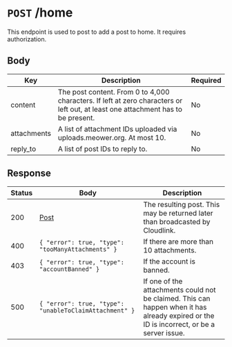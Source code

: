 # `POST` /home

This endpoint is used to post to add a post to home. It requires authorization.

## Body

<!-- deno-fmt-ignore-start -->
| Key | Description | Required |
| - | - | - |
| content | The post content. From 0 to 4,000 characters. If left at zero characters or left out, at least one attachment has to be present. | No |
| attachments | A list of attachment IDs uploaded via uploads.meower.org. At most 10. | No |
| reply_to | A list of post IDs to reply to. | No |
<!-- deno-fmt-ignore-end -->

## Response

<!-- deno-fmt-ignore-start -->
| Status | Body | Description |
| - | - | - |
| 200 | [Post](../../objects/post) | The resulting post. This may be returned later than broadcasted by Cloudlink. |
| 400 | `{ "error": true, "type": "tooManyAttachments" }` | If there are more than 10 attachments. |
| 403 | `{ "error": true, "type": "accountBanned" }` | If the account is banned. |
| 500 | `{ "error": true, "type": "unableToClaimAttachment" }` | If one of the attachments could not be claimed. This can happen when it has already expired or the ID is incorrect, or be a server issue. |
<!-- deno-fmt-ignore-end -->
